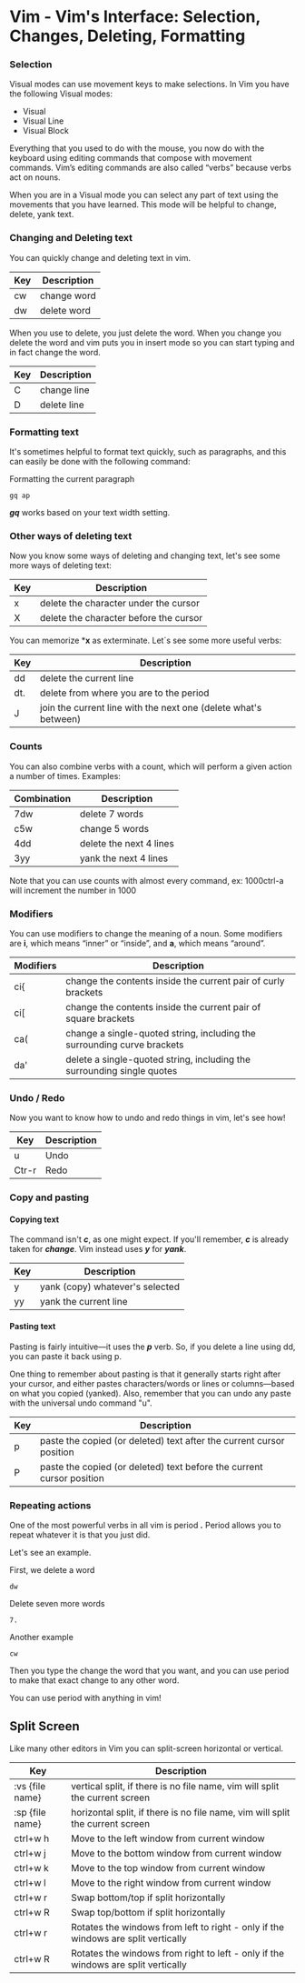 
# Vim - Vim's Interface: Selection, Changes, Deleting, Formatting

### Selection

Visual modes can use movement keys to make selections.
In Vim you have the following Visual modes:
- Visual
- Visual Line
- Visual Block

Everything that you used to do with the mouse, you now do with the keyboard using editing commands that compose with movement commands.
Vim’s editing commands are also called “verbs” because verbs act on nouns.

When you are in a Visual mode you can select any part of text using the movements that you have learned.
This mode will be helpful to change, delete, yank text.

### Changing and Deleting text

You can quickly change and deleting text in vim.

| Key| Description |
| ----------- | ----------- |
| cw | change word |
| dw | delete word |

When you use to delete, you just delete the word. When you change you delete the word and vim puts you in insert mode so you can start typing and in fact change the word.

| Key| Description |
| ----------- | ----------- |
| C | change line |
| D | delete line |


### Formatting text

It's sometimes helpful to format text quickly, such as paragraphs, and this can easily be done with the following command:

Formatting the current paragraph
```vim
gq ap
```

***gq*** works based on your text width setting.

### Other ways of deleting text

Now you know some ways of deleting and changing text, let's see some more ways of deleting text:

| Key| Description |
| ----------- | ----------- |
| x | delete the character under the cursor|
| X | delete the character before the cursor|

You can memorize ***x** as exterminate. Let´s see some more useful verbs:

| Key| Description |
| ----------- | ----------- |
| dd | delete the current line|
| dt. | delete from where you are to the period|
| J | join the current line with the next one (delete what's between) |

### Counts

You can also combine verbs with a count, which will perform a given action a number of times. Examples:

| Combination | Description |
| ----------- | ----------- |
| 7dw | delete 7 words |
| c5w| change 5 words |
| 4dd | delete the next 4 lines |
| 3yy | yank the next 4 lines |

Note that you can use counts with almost every command, ex: 1000ctrl-a will increment the number in 1000

### Modifiers

You can use modifiers to change the meaning of a noun. Some modifiers are **i**, which means “inner” or “inside”, and **a**, which means “around”.

| Modifiers | Description |
| --------- | ----------- |
| ci{ | change the contents inside the current pair of curly brackets |
| ci[ | change the contents inside the current pair of square brackets |
| ca( | change a single-quoted string, including the surrounding curve brackets |
| da' | delete a single-quoted string, including the surrounding single quotes |


### Undo / Redo

Now you want to know how to undo and redo things in vim, let's see how!

| Key | Description |
| -------------- | ----------- |
| u| Undo |
| Ctr-r| Redo |

### Copy and pasting

#### Copying text
The command isn't ***c***, as one might expect. If you'll remember, ***c*** is already taken for ***change***.
Vim instead uses ***y*** for ***yank***.

| Key | Description |
| -------------- | ----------- |
|y | yank (copy) whatever's selected|
|yy| yank the current line|

#### Pasting text
Pasting is fairly intuitive—it uses the ***p*** verb. So, if you delete a line using dd, you can paste it back using p.

One thing to remember about pasting is that it generally starts right after your cursor, and either pastes characters/words or lines or columns—based on what you copied (yanked). Also, remember that you can undo any paste with the universal undo command "u".

| Key | Description |
| -------------- | ----------- |
|p| paste the copied (or deleted) text after the current cursor position|
|P| paste the copied (or deleted) text before the current cursor position|


### Repeating actions

One of the most powerful verbs in all vim is period ***.***
Period allows you to repeat whatever it is that you just did.

Let's see an example.

First, we delete a word
```vim
dw
```

Delete seven more words
```vim
7.
```

Another example

```vim
cw
```
Then you type the change the word that you want, and you can use period to make that exact change to any other word.

You can use period with anything in vim!


## Split Screen

Like many other editors in Vim you can split-screen horizontal or vertical.

| Key | Description |
| --- | ----------- |
| :vs {file name} | vertical split, if there is no file name, vim will split the current screen|
| :sp {file name} | horizontal split, if there is no file name, vim will split the current screen|
| ctrl+w h | Move to the left window from current window |
| ctrl+w j | Move to the bottom window from current window |
| ctrl+w k | Move to the top window from current window |
| ctrl+w l | Move to the right window from current window |
| ctrl+w r  | Swap bottom/top if split horizontally |
| ctrl+w R  | Swap top/bottom if split horizontally |
| ctrl+w r  | Rotates the windows from left to right - only if the windows are split vertically |
| ctrl+w R  | Rotates the windows from right to left - only if the windows are split vertically |
